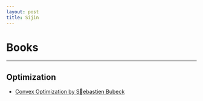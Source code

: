 ```yaml
---
layout: post
title: Sijin
---
```


# Books
---
## Optimization
+ [Convex Optimization by Sebastien Bubeck][2]



[1]: sdf
[2]: http://www.princeton.edu/~sbubeck/Bubeck14.pdf
